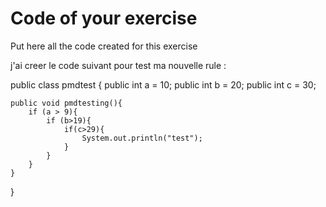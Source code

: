 # Code of your exercise

Put here all the code created for this exercise

j'ai creer le code suivant pour test ma nouvelle rule : 

public class pmdtest {
public int a = 10;
public int b = 20;
public int c = 30;

    public void pmdtesting(){
        if (a > 9){
            if (b>19){
                if(c>29){
                    System.out.println("test");
                }
            }
        }
    }
}
